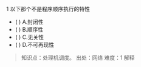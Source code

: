 1
以下那个不是程序顺序执行的特性
- ( ) A.封闭性 
- ( ) B.顺序性 
- ( ) C.无关性 
- ( ) D.不可再现性

> 知识点：处理机调度。
> 出处：网络
> 难度：1
> 解释
